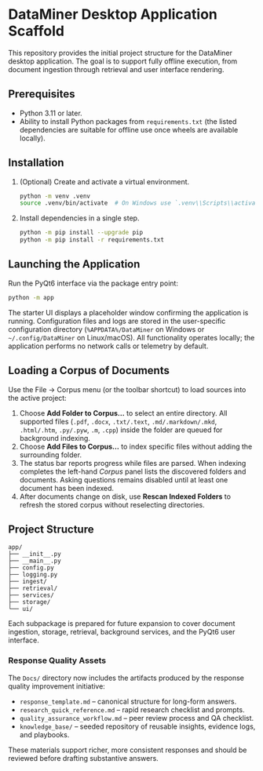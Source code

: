 # DataMiner Desktop Application Scaffold

This repository provides the initial project structure for the DataMiner desktop
application. The goal is to support fully offline execution, from document
ingestion through retrieval and user interface rendering.

## Prerequisites

* Python 3.11 or later.
* Ability to install Python packages from `requirements.txt` (the listed
  dependencies are suitable for offline use once wheels are available locally).

## Installation

1. (Optional) Create and activate a virtual environment.
   ```bash
   python -m venv .venv
   source .venv/bin/activate  # On Windows use `.venv\\Scripts\\activate`
   ```
2. Install dependencies in a single step.
   ```bash
   python -m pip install --upgrade pip
   python -m pip install -r requirements.txt
   ```

## Launching the Application

Run the PyQt6 interface via the package entry point:

```bash
python -m app
```

The starter UI displays a placeholder window confirming the application is
running. Configuration files and logs are stored in the user-specific
configuration directory (`%APPDATA%/DataMiner` on Windows or
`~/.config/DataMiner` on Linux/macOS). All functionality operates locally; the
application performs no network calls or telemetry by default.

## Loading a Corpus of Documents

Use the File → Corpus menu (or the toolbar shortcut) to load sources into the
active project:

1. Choose **Add Folder to Corpus…** to select an entire directory. All
   supported files (`.pdf`, `.docx`, `.txt/.text`, `.md/.markdown/.mkd`,
   `.html/.htm`, `.py/.pyw`, `.m`, `.cpp`) inside the folder are queued for
   background indexing.
2. Choose **Add Files to Corpus…** to index specific files without adding the
   surrounding folder.
3. The status bar reports progress while files are parsed. When indexing
   completes the left-hand *Corpus* panel lists the discovered folders and
   documents. Asking questions remains disabled until at least one document has
   been indexed.
4. After documents change on disk, use **Rescan Indexed Folders** to refresh
   the stored corpus without reselecting directories.

## Project Structure

```
app/
├── __init__.py
├── __main__.py
├── config.py
├── logging.py
├── ingest/
├── retrieval/
├── services/
├── storage/
└── ui/
```

Each subpackage is prepared for future expansion to cover document ingestion,
storage, retrieval, background services, and the PyQt6 user interface.

### Response Quality Assets

The `Docs/` directory now includes the artifacts produced by the response quality improvement initiative:

- `response_template.md` – canonical structure for long-form answers.
- `research_quick_reference.md` – rapid research checklist and prompts.
- `quality_assurance_workflow.md` – peer review process and QA checklist.
- `knowledge_base/` – seeded repository of reusable insights, evidence logs, and playbooks.

These materials support richer, more consistent responses and should be reviewed before drafting substantive answers.
